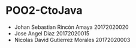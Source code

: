 # POO2-CtoJava
- Johan Sebastian Rincón Amaya  20172020020 
- Jose Angel Diaz  20172020015 
- Nicolas David Gutierrez Morales  20172020003 
